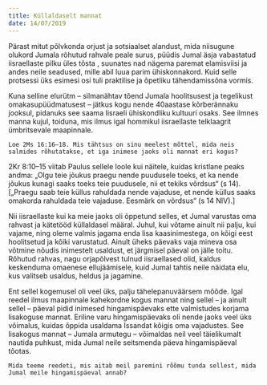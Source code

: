 ```yaml
---
title: Küllaldaselt mannat
date: 14/07/2019
---
```


Pärast mitut põlvkonda orjust ja sotsiaalset alandust, mida niisugune olukord Jumala rõhutud rahvale peale surus, püüdis Jumal äsja vabastatud iisraellaste pilku üles tõsta , suunates nad nägema paremat elamisviisi ja andes neile seadused, mille abil luua parim ühiskonnakord. Kuid selle protsessi üks esimesi osi tuli praktilise ja õpetliku tähendamissõna vormis.

Kuna selline elurütm – silmanähtav tõend Jumala hoolitsusest ja tegelikust omakasupüüdmatusest – jätkus kogu nende 40aastase kõrberännaku jooksul, pidanuks see saama Iisraeli ühiskondliku kultuuri osaks. See ilmnes manna kujul, toiduna, mis ilmus igal hommikul iisraellaste telklaagrit ümbritsevale maapinnale.

`Loe 2Ms 16:16–18. Mis tähtsus on sinu meelest mõttel, mida neis salmides rõhutatakse, et iga inimese jaoks oli mannat eri kogus?`

2Kr 8:10–15 viitab Paulus sellele loole kui näitele, kuidas kristlane peaks andma: „Olgu teie jõukus praegu nende puudusele toeks, et ka nende jõukus kunagi saaks toeks teie puudusele, nii et tekiks võrdsus“ (s 14). [„Praegu saab teie küllus rahuldada nende vajaduse, et nende küllus saaks omakorda rahuldada teie vajaduse. Eesmärk on võrdsus“ (s 14 NIV).]

Nii iisraellaste kui ka meie jaoks oli õppetund selles, et Jumal varustas oma rahvast ja kätetööd küllaldasel määral. Juhul, kui võtame ainult nii palju, kui vajame, ning oleme valmis jagama enda lisa kaasinimestega, on kõigi eest hoolitsetud ja kõiki varustatud. Ainult üheks päevaks vaja mineva osa võtmine nõudis inimestelt usaldust, et järgmisel päeval on jälle toitu. Rõhutud rahvas, nagu orjapõlvest tulnud iisraellased olid, kaldus keskenduma omaenese ellujäämisele, kuid Jumal tahtis neile näidata elu, kus valitseb usaldus, heldus ja jagamine.

Ent sellel kogemusel oli veel üks, palju tähelepanuväärsem mõõde. Igal reedel ilmus maapinnale kahekordne kogus mannat ning sellel – ja ainult sellel – päeval pidid inimesed hingamispäevaks ette valmistudes korjama lisakoguse mannat. Eriline varu hingamispäevaks oli nende jaoks veel üks võimalus, kuidas õppida usaldama Issandat kõigis oma vajadustes. See lisakogus mannat – Jumala armutegu – võimaldas neil veel täielikumalt nautida puhkust, mida Jumal neile seitsmenda päeva hingamispäeval tõotas.

`Mida teeme reedeti, mis aitab meil paremini rõõmu tunda sellest, mida Jumal meile hingamispäeval annab?`